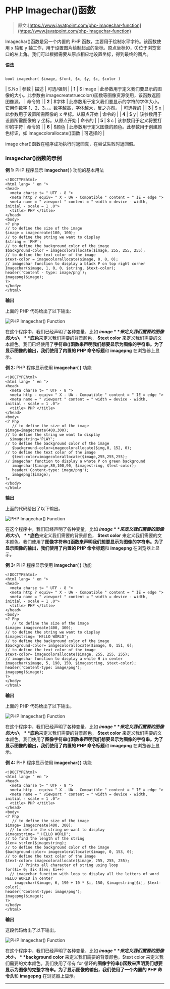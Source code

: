 # PHP Imagechar()函数

> 原文:[https://www.javatpoint.com/php-imagechar-function](https://www.javatpoint.com/php-imagechar-function)

Imagechar()函数是另一个内置的 PHP 函数，主要用于绘制水平字符。该函数使用 x 轴和 y 轴工作，用于设置图片绘制起点的坐标。原点坐标(0，0)位于浏览窗口的左上角。我们可以根据需要从原点相应地设置坐标，得到最终的图片。

**语法**

```

bool imagechar( $image, $font, $x, $y, $c, $color )

```

| S.No | 参数 | 描述 | 可选/强制 |
| **1** | $ image | 此参数用于定义我们要显示的图像的大小。此参数由 imagecreatetruecolor()函数等图像资源使用，该函数返回图像源。 | 命令的 |
| **2** | $字体 | 此参数用于定义我们要显示的字符的字体大小。它用作数字 1、2、3。。。数字越高，字体越大，反之亦然。 | 可选择的 |
| **3** | $ x | 此参数用于设置所需图像的 x 坐标。从原点开始 | 命令的 |
| **4** | $ y | 该参数用于设置所需图像的 y 坐标。从原点开始 | 命令的 |
| **5** | $ c | 该参数用于定义将要打印的字符 | 命令的 |
| **6** | $颜色 | 此参数用于定义图像的颜色。此参数用于创建颜色标识，如 imagecolorallocate()函数 | 可选择的 |

image char()函数在程序成功执行时返回真，在尝试失败时返回假。

### imagechar()函数的示例

**例 1:** PHP 程序显示 **imagechar( )** 功能的基本用法

```
<!DOCTYPEhtml>
<html lang= " en ">
<head>
  <meta charse t= " UTF - 8 ">
  <meta http ? equiv= " X - UA - Compatible " content = " IE = edge ">
  <meta name = " viewport " content = " width = device - width, initial - scale = 1 .0">
  <title> PHP </title>
</head>
<body>
<? php
// to define the size of the image
$image = imagecreate(100, 100);
// to define the string we want to display
$string = 'PHP';
// to define the background color of the image
$background-color = imagecolorallocate($image, 255, 255, 255);
// to define the text color of the image
$text-color = imagecolorallocate($image, 0, 0, 0);
// imagechar function to display a black P on top right corner
Imagechar($image, 1, 0, 0, $string, $text-color);
header('Content - type: image/png');
imagepng($image);  
?>
</body>
</html>

```

**输出**

上面的 PHP 代码给出了以下输出:

![PHP Imagechar() Function](../Images/bbc58a439aabbcf2b30f38990c4deeb5.png)

在这个程序中，我们已经声明了各种变量，比如 **$image** 来定义我们需要的图像的大小，**$底色**来定义我们需要的背景颜色， **$text color** 来定义我们需要的文本颜色。我们已经使用了**字符串()**函数来声明我们想要显示为图像的字符串。为了显示图像的输出，我们使用了内置的 PHP 命令**标题**和 **imagepng** 在浏览器上显示。

**例 2:** PHP 程序显示使用 **imagechar( )** 功能

```
<!DOCTYPEhtml>
<html lang= " en ">
<head>
  <meta charse t= " UTF - 8 ">
  <meta http - equiv= " X - UA - Compatible " content = " IE = edge ">
  <meta name = " viewport " content = " width = device - width, initial - scale = 1 .0">
  <title> PHP </title>
</head>
<body>
<? Php
   // to define the size of the image
$image=imagecreate(400,300);
// to define the string we want to display
  $imagestring='PLAY';
// to define the background color of the image
   $background-color=imagecolorallocate($img,0, 152, 0);
// to define the text color of the image
   $text-color=imagecolorallocate($image,255,255,255);
// imagechar function to display a whote P on green background
   imagechar($image,80,100,90, $imagestring, $text-color);
   header('Content-type: image/png');
   imagepng($image);
?>
</body>
</html>

```

**输出**

上面的代码给出了以下输出。

![PHP Imagechar() Function](../Images/3e656a0d12945dcf08cd8d1ba62cd93d.png)

在这个程序中，我们已经声明了各种变量，比如 **$image** 来定义我们需要的图像的大小，**$底色**来定义我们需要的背景颜色， **$text color** 来定义我们需要的文本颜色。我们使用了**图像字符串()**函数来声明我们想要显示为图像的字符串。为了显示图像的输出，我们使用了内置的 PHP 命令**标题**和 **imagepng** 在浏览器上显示。

**例 3:** PHP 程序显示使用 **imagechar( )** 功能

```
<!DOCTYPEhtml>
<html lang= " en ">
<head>
  <meta charse t= " UTF - 8 ">
  <meta http ? equiv= " X - UA - Compatible " content = " IE = edge ">
  <meta name = " viewport " content = " width = device - width, initial - scale = 1 .0">
  <title> PHP </title>
</head>
<body>
<? Php
   // to define the size of the image
$image= imagecreate(400, 300);
// to define the string we want to display
$imagestring= 'HELLO WORLD'; 
// to define the background color of the image
$background-color= imagecolorallocate($image, 0, 151, 0); 
// to define the text color of the image
$text-color= imagecolorallocate($image, 255, 255, 255); 
// imagechar function to display a white H in center
imagechar($image, 5, 190, 150, $imagestring, $text-color);
header('Content-type: image/png');
imagepng($image);
?>
</body>
</html>

```

**输出**

上面的 PHP 代码给出了以下输出。

![PHP Imagechar() Function](../Images/caaf476254ef484fef6d7e724f2126ec.png)

在这个程序中，我们已经声明了各种变量，比如 **$image** 来定义我们需要的图像的大小，**$底色**来定义我们需要的背景颜色， **$text color** 来定义我们需要的文本颜色。我们使用了**图像字符串()**函数来声明我们想要显示为图像的字符串。为了显示图像的输出，我们使用了内置的 PHP 命令**标题**和 **imagepng** 在浏览器上显示。

**例 4:** PHP 程序显示使用 **imagechar( )** 功能

```
<!DOCTYPEhtml>
<html lang= " en ">
<head>
  <meta charse t= " UTF - 8 ">
  <meta http - equiv= " X - UA - Compatible " content = " IE = edge ">
  <meta name = " viewport " content = " width = device - width, initial - scale = 1 .0">
  <title> PHP </title>
</head>
<body>
<? Php
   // to define the size of the image
$image= imagecreate(400, 300);
  // to define the string we want to display
$imagestring= " HELLO WORLD"; 
// to find the length of the string
$len= strlen($imagestring);  
// to define the background color of the image
$background-color= imagecolorallocate($image, 0, 153, 0); 
// to define the text color of the image
$text-color= imagecolorallocate($image, 255, 255, 255);
      // Prints all character of string using loop
for($i= 0; $i< $len; $i++)
  // imagechar function with loop to display all the letters of word HELLO WORLD in center
    imagechar($image, 6, 190 + 10 * $i, 150, $imagestring[$i], $text-color);
header('Content-type: image/png');
imagepng($image);
?>
</body>
</html>

```

**输出**

这段代码给出了以下输出。

![PHP Imagechar() Function](../Images/1e828f6addee7989623fedd7701cd1bf.png)

在这个程序中，我们已经声明了各种变量，比如 **$image** 来定义我们需要的图像大小， **$background color** 来定义我们需要的背景颜色，$text color 来定义我们需要的文本颜色。我们使用了带有 for 循环的**图像字符串()**函数来声明我们想要显示为图像的完整字符串。为了显示图像的输出，我们使用了一个内置的 PHP 命令**头**和 **imagepng** 在浏览器上显示。

* * *